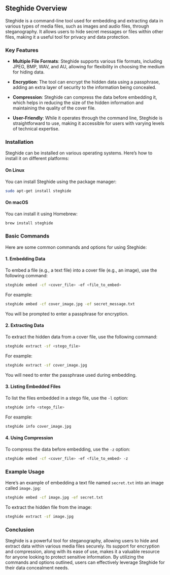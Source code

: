 ## Steghide Overview

Steghide is a command-line tool used for embedding and extracting data in various types of media files, such as images and audio files, through steganography. It allows users to hide secret messages or files within other files, making it a useful tool for privacy and data protection.

### Key Features

- **Multiple File Formats**: Steghide supports various file formats, including JPEG, BMP, WAV, and AU, allowing for flexibility in choosing the medium for hiding data.

- **Encryption**: The tool can encrypt the hidden data using a passphrase, adding an extra layer of security to the information being concealed.

- **Compression**: Steghide can compress the data before embedding it, which helps in reducing the size of the hidden information and maintaining the quality of the cover file.

- **User-Friendly**: While it operates through the command line, Steghide is straightforward to use, making it accessible for users with varying levels of technical expertise.

### Installation

Steghide can be installed on various operating systems. Here’s how to install it on different platforms:

#### On Linux

You can install Steghide using the package manager:

```bash
sudo apt-get install steghide
```

#### On macOS

You can install it using Homebrew:

```bash
brew install steghide
```

### Basic Commands

Here are some common commands and options for using Steghide:

#### 1. Embedding Data

To embed a file (e.g., a text file) into a cover file (e.g., an image), use the following command:

```bash
steghide embed -cf <cover_file> -ef <file_to_embed>
```

For example:

```bash
steghide embed -cf cover_image.jpg -ef secret_message.txt
```

You will be prompted to enter a passphrase for encryption.

#### 2. Extracting Data

To extract the hidden data from a cover file, use the following command:

```bash
steghide extract -sf <stego_file>
```

For example:

```bash
steghide extract -sf cover_image.jpg
```

You will need to enter the passphrase used during embedding.

#### 3. Listing Embedded Files

To list the files embedded in a stego file, use the `-l` option:

```bash
steghide info <stego_file>
```

For example:

```bash
steghide info cover_image.jpg
```

#### 4. Using Compression

To compress the data before embedding, use the `-z` option:

```bash
steghide embed -cf <cover_file> -ef <file_to_embed> -z
```

### Example Usage

Here’s an example of embedding a text file named `secret.txt` into an image called `image.jpg`:

```bash
steghide embed -cf image.jpg -ef secret.txt
```

To extract the hidden file from the image:

```bash
steghide extract -sf image.jpg
```

### Conclusion

Steghide is a powerful tool for steganography, allowing users to hide and extract data within various media files securely. Its support for encryption and compression, along with its ease of use, makes it a valuable resource for anyone looking to protect sensitive information. By utilizing the commands and options outlined, users can effectively leverage Steghide for their data concealment needs.